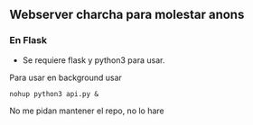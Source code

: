 ## Webserver charcha para molestar anons
### En Flask

- Se requiere flask y python3 para usar. 

Para usar en background usar

```
nohup python3 api.py &
```

No me pidan mantener el repo, no lo hare